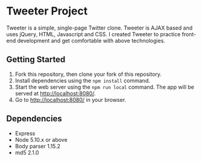 # Tweeter Project

Tweeter is a simple, single-page Twitter clone. Tweeter is AJAX based and uses jQuery, HTML, Javascript and CSS. I created Tweeter to practice front-end development and get comfortable with above technologies.


## Getting Started

1. Fork this repository, then clone your fork of this repository.
2. Install dependencies using the `npm install` command.
3. Start the web server using the `npm run local` command. The app will be served at <http://localhost:8080/>.
4. Go to <http://localhost:8080/> in your browser.

## Dependencies

- Express
- Node 5.10.x or above
- Body parser 1.15.2
- md5 2.1.0